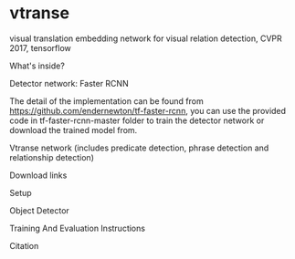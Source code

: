 # vtranse
visual translation embedding network for visual relation detection, CVPR 2017, tensorflow

What's inside?

Detector network: Faster RCNN

The detail of the implementation can be found from https://github.com/endernewton/tf-faster-rcnn, you can use the provided code in tf-faster-rcnn-master folder to train the detector network or download the trained model from.

Vtranse network (includes predicate detection, phrase detection and relationship detection)

Download links

Setup

Object Detector

Training And Evaluation Instructions

Citation
